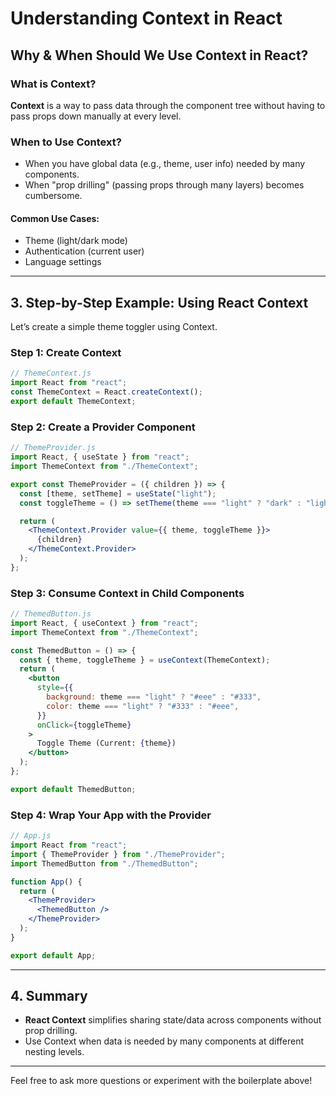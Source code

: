 # Understanding Context in React


## Why & When Should We Use Context in React?

### What is Context?
**Context** is a way to pass data through the component tree without having to pass props down manually at every level.

### When to Use Context?
- When you have global data (e.g., theme, user info) needed by many components.
- When "prop drilling" (passing props through many layers) becomes cumbersome.

#### Common Use Cases:
- Theme (light/dark mode)
- Authentication (current user)
- Language settings

---

## 3. Step-by-Step Example: Using React Context

Let’s create a simple theme toggler using Context.

### Step 1: Create Context
```jsx
// ThemeContext.js
import React from "react";
const ThemeContext = React.createContext();
export default ThemeContext;
```

### Step 2: Create a Provider Component
```jsx
// ThemeProvider.js
import React, { useState } from "react";
import ThemeContext from "./ThemeContext";

export const ThemeProvider = ({ children }) => {
  const [theme, setTheme] = useState("light");
  const toggleTheme = () => setTheme(theme === "light" ? "dark" : "light");

  return (
    <ThemeContext.Provider value={{ theme, toggleTheme }}>
      {children}
    </ThemeContext.Provider>
  );
};
```

### Step 3: Consume Context in Child Components
```jsx
// ThemedButton.js
import React, { useContext } from "react";
import ThemeContext from "./ThemeContext";

const ThemedButton = () => {
  const { theme, toggleTheme } = useContext(ThemeContext);
  return (
    <button
      style={{
        background: theme === "light" ? "#eee" : "#333",
        color: theme === "light" ? "#333" : "#eee",
      }}
      onClick={toggleTheme}
    >
      Toggle Theme (Current: {theme})
    </button>
  );
};

export default ThemedButton;
```

### Step 4: Wrap Your App with the Provider
```jsx
// App.js
import React from "react";
import { ThemeProvider } from "./ThemeProvider";
import ThemedButton from "./ThemedButton";

function App() {
  return (
    <ThemeProvider>
      <ThemedButton />
    </ThemeProvider>
  );
}

export default App;
```

---

## 4. Summary

- **React Context** simplifies sharing state/data across components without prop drilling.
- Use Context when data is needed by many components at different nesting levels.

---

Feel free to ask more questions or experiment with the boilerplate above!